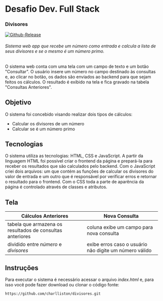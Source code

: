 # Desafio Dev. Full Stack
### Divisores
[![Github-Release](https://img.shields.io/badge/versao-v0.1-blue)](https://github.com/charlliston/divisores)

###### Sistema web app que recebe um número como entrada e calcula a lista de seus divisores e se o mesmo é um número primo.

O sistema web conta com uma tela com um campo de texto e um botão "Consultar". O usuário insere um número no campo destinado às consultas e, ao clicar no botão, os dados são enviados ao backend para que sejam feitos os cálculos.
O resultado é exibido na tela e fica gravado na tabela "Consultas Anteriores".


## Objetivo

O sistema foi concebido visando realizar dois tipos de cálculos:

* Calcular os divisores de um número
* Calcular se é um número primo

## Tecnologias

O sistema utiliza as tecnologias: HTML, CSS e JavaScript. A partir da linguagem HTML foi possível criar o frontend da página e prepará-la para receber os resultados que são calculados pelo backend. Com o JavaScript criei dois arquivos: um que contém as funções de calcular os divisores do valor de entrada e um outro que é responsável por verificar erros e retornar o resultado para o frontend. Com o CSS toda a parte de aparência da página é controlado através de classes e atributos.

## Tela

Cálculos Anteriores | Nova Consulta
------------ | -------------
tabela que armazena os resultados de consultas anteriores | coluna exibe um campo para nova consulta
dividido entre _número_ e _divisores_ | exibe erros caso o usuário não digite um número válido

## Instruções

Para executar o sistema é necessário acessar o arquivo _index.html_ e, para isso você pode fazer download ou clonar o código fonte:

    https://github.com/charlliston/divisores.git

